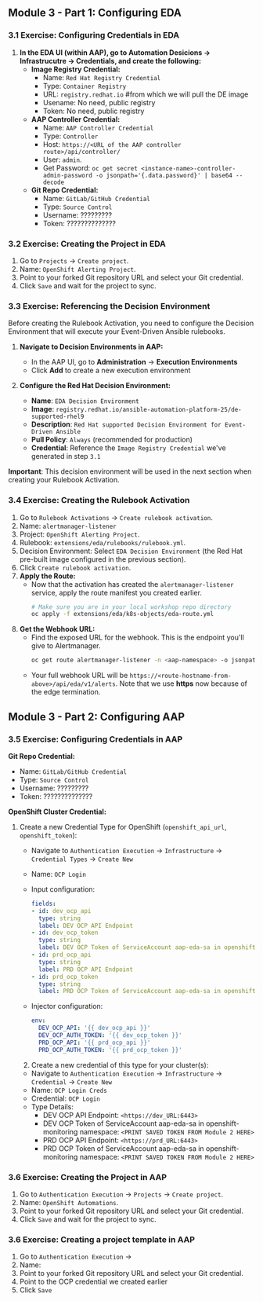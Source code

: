 ## Module 3 - Part 1: Configuring EDA

### 3.1 Exercise: Configuring Credentials in EDA

1.  **In the EDA UI (within AAP), go to Automation Desicions -> Infrastrucutre -> Credentials, and create the following:**
    * **Image Registry Credential:**
        * Name: `Red Hat Registry Credential`
        * Type: `Container Registry`
        * URL: `registry.redhat.io` #from which we will pull the DE image
        * Usename: No need, public registry
        * Token: No need, public registry
    * **AAP Controller Credential:**
        * Name: `AAP Controller Credential`
        * Type: `Controller`
        * Host: `https://<URL of the AAP controller route>/api/controller/`
        * User: `admin`.
        * Get Password: `oc get secret <instance-name>-controller-admin-password -o jsonpath='{.data.password}' | base64 --decode`
    * **Git Repo Credential:**
        * Name: `GitLab/GitHub Credential`
        * Type: `Source Control`
        * Username: ?????????
        * Token: ??????????????
    
### 3.2 Exercise: Creating the Project in EDA

1.  Go to `Projects` -> `Create project`.
2.  Name: `OpenShift Alerting Project`.
3.  Point to your forked Git repository URL and select your Git credential.
4.  Click `Save` and wait for the project to sync.

### 3.3 Exercise: Referencing the Decision Environment

Before creating the Rulebook Activation, you need to configure the Decision Environment that will execute your Event-Driven Ansible rulebooks.

1.  **Navigate to Decision Environments in AAP:**
    * In the AAP UI, go to **Administration** → **Execution Environments**
    * Click **Add** to create a new execution environment

2.  **Configure the Red Hat Decision Environment:**
    * **Name**: `EDA Decision Environment`
    * **Image**: `registry.redhat.io/ansible-automation-platform-25/de-supported-rhel9`
    * **Description**: `Red Hat supported Decision Environment for Event-Driven Ansible`
    * **Pull Policy**: `Always` (recommended for production)
    * **Credential**: Reference the `Image Registry Credential` we've generated in step `3.1`

**Important**: This decision environment will be used in the next section when creating your Rulebook Activation.

### 3.4 Exercise: Creating the Rulebook Activation

1.  Go to `Rulebook Activations` -> `Create rulebook activation`.
2.  Name: `alertmanager-listener`
3.  Project: `OpenShift Alerting Project`.
4.  Rulebook: `extensions/eda/rulebooks/rulebook.yml`.
5.  Decision Environment: Select `EDA Decision Environment` (the Red Hat pre-built image configured in the previous section).
6.  Click `Create rulebook activation`.
7.  **Apply the Route:**
    * Now that the activation has created the `alertmanager-listener` service, apply the route manifest you created earlier.
        ```bash
        # Make sure you are in your local workshop repo directory
        oc apply -f extensions/eda/k8s-objects/eda-route.yml
        ```
8.  **Get the Webhook URL:**
    * Find the exposed URL for the webhook. This is the endpoint you'll give to Alertmanager.
        ```bash
        oc get route alertmanager-listener -n <aap-namespace> -o jsonpath='{.spec.host}'
        ```
    * Your full webhook URL will be `https://<route-hostname-from-above>/api/eda/v1/alerts`. Note that we use **https** now because of the edge termination.

## Module 3 - Part 2: Configuring AAP

### 3.5 Exercise: Configuring Credentials in AAP
**Git Repo Credential:**
  * Name: `GitLab/GitHub Credential`
  * Type: `Source Control`
  * Username: ?????????
  * Token: ??????????????

**OpenShift Cluster Credential:**
1. Create a new Credential Type for OpenShift (`openshift_api_url`, `openshift_token`):
   * Navigate to `Authentication Execution` -> `Infrastructure` -> `Credential Types` -> `Create New`
   * Name: `OCP Login`

   * Input configuration:
      ```yaml
      fields:
      - id: dev_ocp_api
        type: string
        label: DEV OCP API Endpoint
      - id: dev_ocp_token
        type: string
        label: DEV OCP Token of ServiceAccount aap-eda-sa in openshift-monitoring namespace
      - id: prd_ocp_api
        type: string
        label: PRD OCP API Endpoint
      - id: prd_ocp_token
        type: string
        label: PRD OCP Token of ServiceAccount aap-eda-sa in openshift-monitoring namespace
      ```

    * Injector configuration:
      ```yaml
      env:
        DEV_OCP_API: '{{ dev_ocp_api }}'
        DEV_OCP_AUTH_TOKEN: '{{ dev_ocp_token }}'
        PRD_OCP_API: '{{ prd_ocp_api }}'
        PRD_OCP_AUTH_TOKEN: '{{ prd_ocp_token }}'
      ```

    2. Create a new credential of this type for your cluster(s):
    * Navigate to `Authentication Execution` -> `Infrastructure` -> `Credential` -> `Create New`
    * Name: `OCP Login Creds`
    * Credential: `OCP Login`
    * Type Details:
      * DEV OCP API Endpoint: `<https://dev_URL:6443>`
      * DEV OCP Token of ServiceAccount aap-eda-sa in openshift-monitoring namespace: `<PRINT SAVED TOKEN FROM Module 2 HERE>`
      * PRD OCP API Endpoint: `<https://prd_URL:6443>`
      * PRD OCP Token of ServiceAccount aap-eda-sa in openshift-monitoring namespace: `<PRINT SAVED TOKEN FROM Module 2 HERE>`


### 3.6 Exercise: Creating the Project in AAP

1.  Go to `Authentication Execution` -> `Projects` -> `Create project`.
2.  Name: `OpenShift Automations`.
3.  Point to your forked Git repository URL and select your Git credential.
4.  Click `Save` and wait for the project to sync.

### 3.6 Exercise: Creating a project template in AAP

1.  Go to `Authentication Execution` -> 
2.  Name: 
3.  Point to your forked Git repository URL and select your Git credential.
4.  Point to the OCP credential we created earlier
4.  Click `Save`